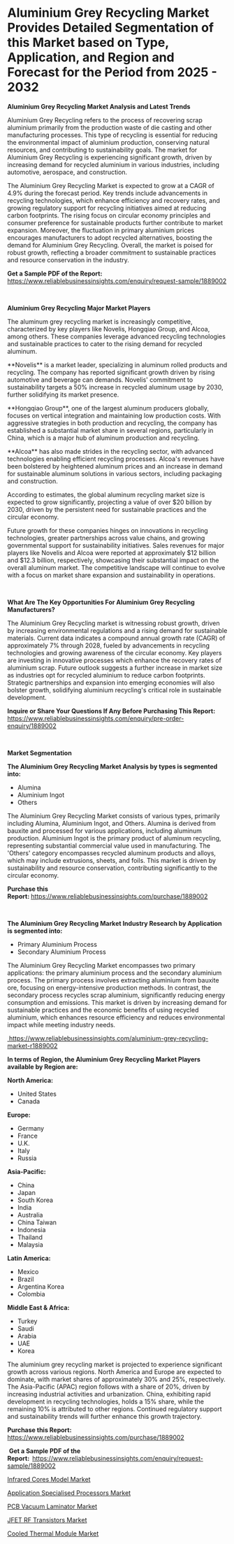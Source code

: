<p><h1>Aluminium Grey Recycling Market Provides Detailed Segmentation of this Market based on Type, Application, and Region and Forecast for the Period from 2025 - 2032</h1></p><p><strong>Aluminium Grey Recycling Market Analysis and Latest Trends</strong></p>
<p><p>Aluminium Grey Recycling refers to the process of recovering scrap aluminium primarily from the production waste of die casting and other manufacturing processes. This type of recycling is essential for reducing the environmental impact of aluminium production, conserving natural resources, and contributing to sustainability goals. The market for Aluminium Grey Recycling is experiencing significant growth, driven by increasing demand for recycled aluminium in various industries, including automotive, aerospace, and construction. </p><p>The Aluminium Grey Recycling Market is expected to grow at a CAGR of 4.9% during the forecast period. Key trends include advancements in recycling technologies, which enhance efficiency and recovery rates, and growing regulatory support for recycling initiatives aimed at reducing carbon footprints. The rising focus on circular economy principles and consumer preference for sustainable products further contribute to market expansion. Moreover, the fluctuation in primary aluminium prices encourages manufacturers to adopt recycled alternatives, boosting the demand for Aluminium Grey Recycling. Overall, the market is poised for robust growth, reflecting a broader commitment to sustainable practices and resource conservation in the industry.</p></p>
<p><strong>Get a Sample PDF of the Report:&nbsp;</strong> <a href="https://www.reliablebusinessinsights.com/enquiry/request-sample/1889002?utm_campaign=1877&utm_medium=2&utm_source=Github&utm_content=ia&utm_term=28032025&utm_id=aluminium-grey-recycling">https://www.reliablebusinessinsights.com/enquiry/request-sample/1889002</a></p>
<p>&nbsp;</p>
<p><strong>Aluminium Grey Recycling Major Market Players</strong></p>
<p><p>The aluminum grey recycling market is increasingly competitive, characterized by key players like Novelis, Hongqiao Group, and Alcoa, among others. These companies leverage advanced recycling technologies and sustainable practices to cater to the rising demand for recycled aluminum.</p><p>**Novelis** is a market leader, specializing in aluminum rolled products and recycling. The company has reported significant growth driven by rising automotive and beverage can demands. Novelis' commitment to sustainability targets a 50% increase in recycled aluminum usage by 2030, further solidifying its market presence.</p><p>**Hongqiao Group**, one of the largest aluminum producers globally, focuses on vertical integration and maintaining low production costs. With aggressive strategies in both production and recycling, the company has established a substantial market share in several regions, particularly in China, which is a major hub of aluminum production and recycling.</p><p>**Alcoa** has also made strides in the recycling sector, with advanced technologies enabling efficient recycling processes. Alcoa's revenues have been bolstered by heightened aluminum prices and an increase in demand for sustainable aluminum solutions in various sectors, including packaging and construction.</p><p>According to estimates, the global aluminum recycling market size is expected to grow significantly, projecting a value of over $20 billion by 2030, driven by the persistent need for sustainable practices and the circular economy.</p><p>Future growth for these companies hinges on innovations in recycling technologies, greater partnerships across value chains, and growing governmental support for sustainability initiatives. Sales revenues for major players like Novelis and Alcoa were reported at approximately $12 billion and $12.3 billion, respectively, showcasing their substantial impact on the overall aluminum market. The competitive landscape will continue to evolve with a focus on market share expansion and sustainability in operations.</p></p>
<p>&nbsp;</p>
<p><strong>What Are The Key Opportunities For Aluminium Grey Recycling Manufacturers?</strong></p>
<p><p>The Aluminium Grey Recycling market is witnessing robust growth, driven by increasing environmental regulations and a rising demand for sustainable materials. Current data indicates a compound annual growth rate (CAGR) of approximately 7% through 2028, fueled by advancements in recycling technologies and growing awareness of the circular economy. Key players are investing in innovative processes which enhance the recovery rates of aluminium scrap. Future outlook suggests a further increase in market size as industries opt for recycled aluminium to reduce carbon footprints. Strategic partnerships and expansion into emerging economies will also bolster growth, solidifying aluminium recycling's critical role in sustainable development.</p></p>
<p><strong>Inquire or Share Your Questions If Any Before Purchasing This Report:</strong> <a href="https://www.reliablebusinessinsights.com/enquiry/pre-order-enquiry/1889002?utm_campaign=1877&utm_medium=2&utm_source=Github&utm_content=ia&utm_term=28032025&utm_id=aluminium-grey-recycling">https://www.reliablebusinessinsights.com/enquiry/pre-order-enquiry/1889002</a></p>
<p>&nbsp;</p>
<p><strong>Market Segmentation</strong></p>
<p><strong>The Aluminium Grey Recycling Market Analysis by types is segmented into:</strong></p>
<p><ul><li>Alumina</li><li>Aluminium Ingot</li><li>Others</li></ul></p>
<p><p>The Aluminium Grey Recycling Market consists of various types, primarily including Alumina, Aluminium Ingot, and Others. Alumina is derived from bauxite and processed for various applications, including aluminum production. Aluminium Ingot is the primary product of aluminum recycling, representing substantial commercial value used in manufacturing. The 'Others' category encompasses recycled aluminum products and alloys, which may include extrusions, sheets, and foils. This market is driven by sustainability and resource conservation, contributing significantly to the circular economy.</p></p>
<p><strong>Purchase this Report:&nbsp;</strong><a href="https://www.reliablebusinessinsights.com/purchase/1889002?utm_campaign=1877&utm_medium=2&utm_source=Github&utm_content=ia&utm_term=28032025&utm_id=aluminium-grey-recycling">https://www.reliablebusinessinsights.com/purchase/1889002</a></p>
<p>&nbsp;</p>
<p><strong>The Aluminium Grey Recycling Market Industry Research by Application is segmented into:</strong></p>
<p><ul><li>Primary Aluminium Process</li><li>Secondary Aluminium Process</li></ul></p>
<p><p>The Aluminium Grey Recycling Market encompasses two primary applications: the primary aluminium process and the secondary aluminium process. The primary process involves extracting aluminium from bauxite ore, focusing on energy-intensive production methods. In contrast, the secondary process recycles scrap aluminium, significantly reducing energy consumption and emissions. This market is driven by increasing demand for sustainable practices and the economic benefits of using recycled aluminium, which enhances resource efficiency and reduces environmental impact while meeting industry needs.</p></p>
<p><a href="https://www.reliablebusinessinsights.com/aluminium-grey-recycling-market-r1889002?utm_campaign=1877&utm_medium=2&utm_source=Github&utm_content=ia&utm_term=28032025&utm_id=aluminium-grey-recycling">&nbsp;https://www.reliablebusinessinsights.com/aluminium-grey-recycling-market-r1889002</a></p>
<p><strong>In terms of Region, the Aluminium Grey Recycling Market Players available by Region are:</strong></p>
<p>
    <p> <strong> North America: </strong>
        <ul>
            <li>United States</li>
            <li>Canada</li>
        </ul>
        </p> 
    <p> <strong> Europe: </strong>
        <ul>
            <li>Germany</li>
            <li>France</li>
            <li>U.K.</li>
            <li>Italy</li>
            <li>Russia</li>
        </ul>
        </p> 
    <p> <strong> Asia-Pacific: </strong>
        <ul>
            <li>China</li>
            <li>Japan</li>
            <li>South Korea</li>
            <li>India</li>
            <li>Australia</li>
            <li>China Taiwan</li>
            <li>Indonesia</li>
            <li>Thailand</li>
            <li>Malaysia</li>
        </ul>
        </p> 
    <p> <strong> Latin America: </strong>
        <ul>
            <li>Mexico</li>
            <li>Brazil</li>
            <li>Argentina Korea</li>
            <li>Colombia</li>
        </ul>
        </p> 
    <p> <strong> Middle East & Africa: </strong>
        <ul>
            <li>Turkey</li>
            <li>Saudi</li>
            <li>Arabia</li>
            <li>UAE</li>
            <li>Korea</li>
        </ul>
    </p>
    </p>
<p><p>The aluminium grey recycling market is projected to experience significant growth across various regions. North America and Europe are expected to dominate, with market shares of approximately 30% and 25%, respectively. The Asia-Pacific (APAC) region follows with a share of 20%, driven by increasing industrial activities and urbanization. China, exhibiting rapid development in recycling technologies, holds a 15% share, while the remaining 10% is attributed to other regions. Continued regulatory support and sustainability trends will further enhance this growth trajectory.</p></p>
<p><strong>Purchase this Report: </strong><a href="https://www.reliablebusinessinsights.com/purchase/1889002?utm_campaign=1877&utm_medium=2&utm_source=Github&utm_content=ia&utm_term=28032025&utm_id=aluminium-grey-recycling">https://www.reliablebusinessinsights.com/purchase/1889002</a></p>
<p>&nbsp;<strong>Get a Sample PDF of the Report:&nbsp;&nbsp;</strong><a href="https://www.reliablebusinessinsights.com/enquiry/request-sample/1889002?utm_campaign=1877&utm_medium=2&utm_source=Github&utm_content=ia&utm_term=28032025&utm_id=aluminium-grey-recycling">https://www.reliablebusinessinsights.com/enquiry/request-sample/1889002</a></p>
<p><strong></strong></p>
<p><p><a href="https://github.com/swaftaenglem/Market-Research-Report-List-1/blob/main/infrared-cores-model-market.md?utm_campaign=1877&utm_medium=2&utm_source=Github&utm_content=ia&utm_term=28032025&utm_id=aluminium-grey-recycling">Infrared Cores Model Market</a></p><p><a href="https://github.com/gassmkalay/Market-Research-Report-List-1/blob/main/application-specialised-processors-market.md?utm_campaign=1877&utm_medium=2&utm_source=Github&utm_content=ia&utm_term=28032025&utm_id=aluminium-grey-recycling">Application Specialised Processors Market</a></p><p><a href="https://github.com/bichukapac/Market-Research-Report-List-1/blob/main/pcb-vacuum-laminator-market.md?utm_campaign=1877&utm_medium=2&utm_source=Github&utm_content=ia&utm_term=28032025&utm_id=aluminium-grey-recycling">PCB Vacuum Laminator Market</a></p><p><a href="https://github.com/blauetrelawz/Market-Research-Report-List-1/blob/main/jfet-rf-transistors-market.md?utm_campaign=1877&utm_medium=2&utm_source=Github&utm_content=ia&utm_term=28032025&utm_id=aluminium-grey-recycling">JFET RF Transistors Market</a></p><p><a href="https://github.com/laveeasaadrh/Market-Research-Report-List-1/blob/main/cooled-thermal-module-market.md?utm_campaign=1877&utm_medium=2&utm_source=Github&utm_content=ia&utm_term=28032025&utm_id=aluminium-grey-recycling">Cooled Thermal Module Market</a></p></p>
